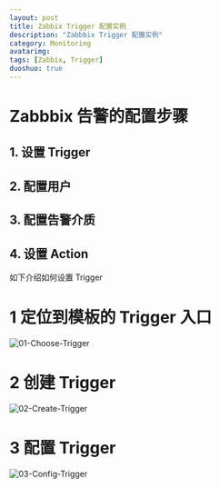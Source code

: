 ```yaml
---
layout: post
title: Zabbix Trigger 配置实例
description: "Zabbbix Trigger 配置实例"
category: Monitoring
avatarimg: 
tags: [Zabbix, Trigger]
duoshuo: true
---
```


# Zabbbix 告警的配置步骤

## 1. 设置 Trigger
## 2. 配置用户
## 3. 配置告警介质
## 4. 设置 Action

如下介绍如何设置 Trigger

# 1 定位到模板的 Trigger 入口

![01-Choose-Trigger](https://raw.githubusercontent.com/JaminZhang/jaminzhang.github.io/master/images/Zabbix/Zabbix-Trigger-01-Choose-Trigger.png)  

# 2 创建 Trigger
![02-Create-Trigger](https://raw.githubusercontent.com/JaminZhang/jaminzhang.github.io/master/images/Zabbix/Zabbix-Trigger-02-Create-Trigger.png)  

# 3 配置 Trigger
![03-Config-Trigger](https://raw.githubusercontent.com/JaminZhang/jaminzhang.github.io/master/images/Zabbix/Zabbix-Trigger-03-Config-Trigger.png)  

